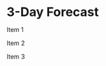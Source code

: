 <!DOCTYPE html>
<html>
<head>
<meta charset="utf-8">
<meta name="viewport" content="width=device-width, initial-scale=1">
<title>3-Day Forecast</title>
<style>

/********** Base styles **********/
* {
  box-sizing: border-box;
}
h1 {
  margin-bottom: 15px;
}

.box1 p, .box2 p, .box3 p {
  border: 1px solid black;
  background-color: #A52A2A;
  width: 90%;
  height: 150px;
  margin-right: auto;
  margin-left: auto;
  font-family: Helvetica;
  color: white;
  display: flex;
  align-items: flex-start;
  justify-content: flex-end;
  padding: 10px;
}

.box1 p span, .box2 p span, .box3 p span {
  background-color: #5AA52A;
  padding: 2px 5px;
  border-radius: 5px;
}

.box2 p span {
  background-color: #2A5AA5;
}

.box3 p span {
  background-color: #a59d2a;
}

/* Simple Responsive Framework. */
.row {
  width: 100%;
  display: flex;
  justify-content: flex-left;
  align-items: flex-start;
  flex-wrap: wrap;
}

.col {
  border: 1px solid green;
  box-sizing: border-box;
  margin: 10px;
}

/********** Large devices only **********/
@media (min-width: 1200px) {
  .col {
    width: 33.33%;
  }
}

/********** Medium devices only **********/
@media (min-width: 992px) and (max-width: 1199px) {
  .col {
    width: 33.33%;
  }
}

/********** Small devices only **********/
@media (max-width: 991px) {
  .col {
    width: 90%;
  }
}

</style>
</head>
<body>
<h1>3-Day Forecast</h1>

<div class="row">
  <div class="col box1"><p><span>Item 1</span></p></div>
  <div class="col box2"><p><span>Item 2</span></p></div>
  <div class="col box3"><p><span>Item 3</span></p></div>
</div>

</body>
</html>
